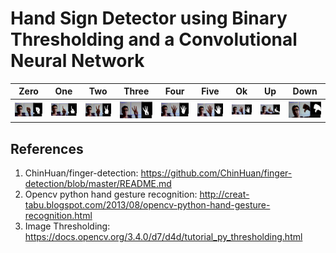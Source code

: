 # Hand Sign Detector using Binary Thresholding and a Convolutional Neural Network

| Zero | One | Two | Three | Four | Five | Ok | Up | Down |
| --- | --- | --- | --- | --- | --- | --- | --- | --- |
| ![zero](./test_pictures/zero.png) | ![one](./test_pictures/one.png) | ![two](./test_pictures/two.png) | ![three](./test_pictures/three.png) | ![four](./test_pictures/four.png) | ![five](./test_pictures/five.png) | ![ok](./test_pictures/ok.png) | ![up](./test_pictures/up.png) | ![down](./test_pictures/down.png) |

## References
1. ChinHuan/finger-detection: https://github.com/ChinHuan/finger-detection/blob/master/README.md
2. Opencv python hand gesture recognition: http://creat-tabu.blogspot.com/2013/08/opencv-python-hand-gesture-recognition.html
3. Image Thresholding: https://docs.opencv.org/3.4.0/d7/d4d/tutorial_py_thresholding.html

